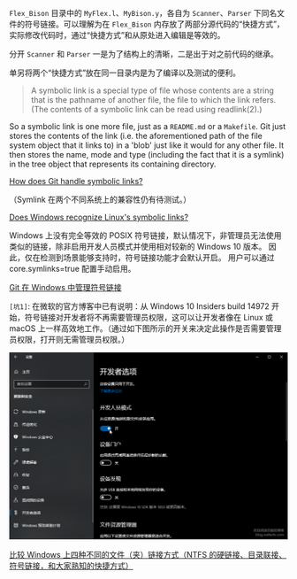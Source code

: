 `Flex_Bison` 目录中的 `MyFlex.l`、`MyBison.y`，各自为 `Scanner`、`Parser` 下同名文件的符号链接。可以理解为在 `Flex_Bison` 内存放了两部分源代码的“快捷方式”，实际修改代码时，通过“快捷方式”和从原处进入编辑是等效的。

分开 `Scanner` 和 `Parser` 一是为了结构上的清晰，二是出于对之前代码的继承。

单另将两个“快捷方式”放在同一目录内是为了编译以及测试的便利。

> A symbolic link is a special type of file whose contents are a string that is the pathname of another file, the file to which the link refers. (The contents of a symbolic link can be read using readlink(2).)

So a symbolic link is one more file, just as a `README.md` or a `Makefile`. Git just stores the contents of the link (i.e. the aforementioned path of the file system object that it links to) in a 'blob' just like it would for any other file. It then stores the name, mode and type (including the fact that it is a symlink) in the tree object that represents its containing directory.

[How does Git handle symbolic links?](https://stackoverflow.com/questions/954560/how-does-git-handle-symbolic-links)

（Symlink 在两个不同系统上的兼容性仍有待测试。）

[Does Windows recognize Linux's symbolic links?](https://unix.stackexchange.com/questions/63172/does-windows-recognize-linuxs-symbolic-links)

Windows 上没有完全等效的 POSIX 符号链接，默认情况下，非管理员无法使用类似的链接，除非启用开发人员模式并使用相对较新的 Windows 10 版本。 因此，仅在检测到场景能够支持时，符号链接功能才会默认开启。 用户可以通过 core.symlinks=true 配置手动启用。

[Git 在 Windows 中管理符号链接](https://dora-cmon.github.io/posts/c866167c/)

`[坑1]`: 在微软的官方博客中已有说明：从 Windows 10 Insiders build 14972 开始，符号链接对开发者将不再需要管理员权限，这可以让开发者像在 Linux 或 macOS 上一样高效地工作。（通过如下图所示的开关来决定此操作是否需要管理员权限，打开则无需管理员权限。）

![developer.png](../img/developer.png)

[比较 Windows 上四种不同的文件（夹）链接方式（NTFS 的硬链接、目录联接、符号链接，和大家熟知的快捷方式）](https://blog.walterlv.com/post/ntfs-link-comparisons.html)